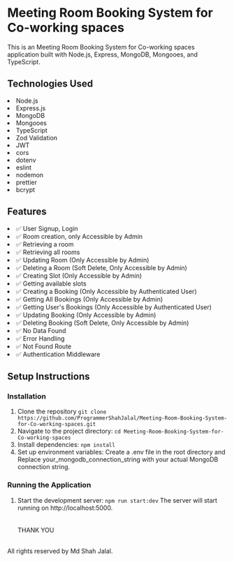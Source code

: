 # Meeting Room Booking System for Co-working spaces

This is an Meeting Room Booking System for Co-working spaces application built with Node.js, Express, MongoDB, Mongooes, and TypeScript.

## Technologies Used

<li>Node.js</li>
<li>Express.js</li>
<li>MongoDB</li>
<li>Mongooes</li>
<li>TypeScript</li>
<li>Zod Validation</li>
<li>JWT</li>
<li>cors</li>
<li>dotenv</li>
<li>eslint</li>
<li>nodemon</li>
<li>prettier</li>
<li>bcrypt</li>

## Features

<li>✅ User Signup, Login</li>
<li>✅ Room creation, only Accessible by Admin</li>
<li>✅ Retrieving a room</li>
<li>✅ Retrieving all rooms</li>
<li>✅ Updating Room (Only Accessible by Admin)</li>
<li>✅ Deleting a Room (Soft Delete, Only Accessible by Admin)</li>
<li>✅ Creating Slot (Only Accessible by Admin)</li>
<li>✅ Getting available slots</li>
<li>✅ Creating a Booking (Only Accessible by Authenticated User)</li>
<li>✅ Getting All Bookings (Only Accessible by Admin)</li>
<li>✅ Getting User's Bookings (Only Accessible by Authenticated User)</li>
<li>✅ Updating Booking (Only Accessible by Admin)</li>
<li>✅ Deleting Booking (Soft Delete, Only Accessible by Admin)</li>
<li>✅ No Data Found</li>
<li>✅ Error Handling</li>
<li>✅ Not Found Route</li>
<li>✅ Authentication Middleware</li>

## Setup Instructions

### Installation

1. Clone the repository
   `git clone https://github.com/ProgrammerShahJalal/Meeting-Room-Booking-System-for-Co-working-spaces.git`
2. Navigate to the project directory:
   `cd Meeting-Room-Booking-System-for-Co-working-spaces`
3. Install dependencies:
   `npm install`
4. Set up environment variables:
   Create a .env file in the root directory and Replace your_mongodb_connection_string with your actual MongoDB connection string.

### Running the Application

1. Start the development server:
   `npm run start:dev`
   The server will start running on http://localhost:5000.
   <br>
   <br>
   <br>
   THANK YOU
   <br>
   <br>

All rights reserved by Md Shah Jalal.
